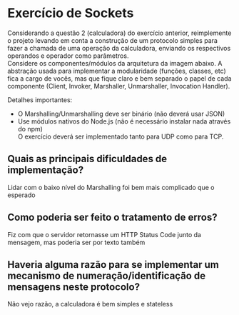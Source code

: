 # Exercício de Sockets  
  
Considerando a questão 2 (calculadora) do exercício anterior, reimplemente o projeto levando em conta a construção de um protocolo simples para fazer a chamada de uma operação da calculadora, enviando os respectivos operandos e operador como parâmetros.  
Considere os componentes/módulos da arquitetura da imagem abaixo. A abstração usada para implementar a modularidade (funções, classes, etc) fica a cargo de vocês, mas que fique claro e bem separado o papel de cada componente (Client, Invoker, Marshaller, Unmarshaller, Invocation Handler).  

Detalhes importantes:  
- O Marshalling/Unmarshalling deve ser binário (não deverá usar JSON)  
- Use módulos nativos do Node.js (não é necessário instalar nada através do npm)  
O exercício deverá ser implementado tanto para UDP como para TCP.  

  
## Quais as principais dificuldades de implementação?  
Lidar com o baixo nível do Marshalling foi bem mais complicado que o esperado  
  
## Como poderia ser feito o tratamento de erros?  
Fiz com que o servidor retornasse um HTTP Status Code junto da mensagem, mas poderia ser por texto também  
  
## Haveria alguma razão para se implementar um mecanismo de numeração/identificação de mensagens neste protocolo?  
Não vejo razão, a calculadora é bem simples e stateless  
  